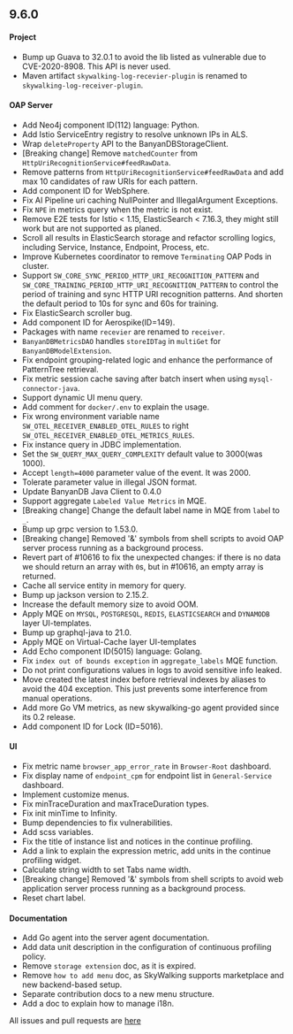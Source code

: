 ## 9.6.0

#### Project

* Bump up Guava to 32.0.1 to avoid the lib listed as vulnerable due to CVE-2020-8908. This API is never used.
* Maven artifact `skywalking-log-recevier-plugin` is renamed to `skywalking-log-receiver-plugin`.

#### OAP Server

* Add Neo4j component ID(112) language: Python.
* Add Istio ServiceEntry registry to resolve unknown IPs in ALS.
* Wrap `deleteProperty` API to the BanyanDBStorageClient.
* [Breaking change] Remove `matchedCounter` from `HttpUriRecognitionService#feedRawData`.
* Remove patterns from `HttpUriRecognitionService#feedRawData` and add max 10 candidates of raw URIs for each pattern.
* Add component ID for WebSphere.
* Fix AI Pipeline uri caching NullPointer and IllegalArgument Exceptions.
* Fix `NPE` in metrics query when the metric is not exist.
* Remove E2E tests for Istio < 1.15, ElasticSearch < 7.16.3, they might still work but are not supported as planed.
* Scroll all results in ElasticSearch storage and refactor scrolling logics, including Service, Instance, Endpoint,
  Process, etc.
* Improve Kubernetes coordinator to remove `Terminating` OAP Pods in cluster.
* Support `SW_CORE_SYNC_PERIOD_HTTP_URI_RECOGNITION_PATTERN` and `SW_CORE_TRAINING_PERIOD_HTTP_URI_RECOGNITION_PATTERN`
  to control the period of training and sync HTTP URI recognition patterns. And shorten the default period to 10s for
  sync and 60s for training.
* Fix ElasticSearch scroller bug.
* Add component ID for Aerospike(ID=149).
* Packages with name `recevier` are renamed to `receiver`.
* `BanyanDBMetricsDAO` handles `storeIDTag` in `multiGet` for `BanyanDBModelExtension`.
* Fix endpoint grouping-related logic and enhance the performance of PatternTree retrieval.
* Fix metric session cache saving after batch insert when using `mysql-connector-java`.
* Support dynamic UI menu query.
* Add comment for `docker/.env` to explain the usage.
* Fix wrong environment variable name `SW_OTEL_RECEIVER_ENABLED_OTEL_RULES` to right `SW_OTEL_RECEIVER_ENABLED_OTEL_METRICS_RULES`.
* Fix instance query in JDBC implementation.
* Set the `SW_QUERY_MAX_QUERY_COMPLEXITY` default value to 3000(was 1000).
* Accept `length=4000` parameter value of the event. It was 2000.
* Tolerate parameter value in illegal JSON format.
* Update BanyanDB Java Client to 0.4.0
* Support aggregate `Labeled Value Metrics` in MQE.
* [Breaking change] Change the default label name in MQE from `labe`l to `_`.
* Bump up grpc version to 1.53.0.
* [Breaking change] Removed '&' symbols from shell scripts to avoid OAP server process running as a background process.
* Revert part of #10616 to fix the unexpected changes: if there is no data we should return an array with `0`s,
  but in #10616, an empty array is returned.
* Cache all service entity in memory for query.
* Bump up jackson version to 2.15.2.
* Increase the default memory size to avoid OOM.
* Apply MQE on `MYSQL`, `POSTGRESQL`, `REDIS`, `ELASTICSEARCH` and `DYNAMODB` layer UI-templates.
* Bump up graphql-java to 21.0.
* Apply MQE on Virtual-Cache layer UI-templates
* Add Echo component ID(5015) language: Golang.
* Fix `index out of bounds exception` in `aggregate_labels` MQE function.
* Do not print configurations values in logs to avoid sensitive info leaked.
* Move created the latest index before retrieval indexes by aliases to avoid the 404 exception. This just prevents some interference from manual operations.
* Add more Go VM metrics, as new skywalking-go agent provided since its 0.2 release.
* Add component ID for Lock (ID=5016).

#### UI

* Fix metric name `browser_app_error_rate` in `Browser-Root` dashboard.
* Fix display name of `endpoint_cpm` for endpoint list in `General-Service` dashboard.
* Implement customize menus.
* Fix minTraceDuration and maxTraceDuration types.
* Fix init minTime to Infinity.
* Bump dependencies to fix vulnerabilities.
* Add scss variables.
* Fix the title of instance list and notices in the continue profiling.
* Add a link to explain the expression metric, add units in the continue profiling widget.
* Calculate string width to set Tabs name width.
* [Breaking change] Removed '&' symbols from shell scripts to avoid web application server process running as a background process.
* Reset chart label.

#### Documentation

* Add Go agent into the server agent documentation.
* Add data unit description in the configuration of continuous profiling policy.
* Remove `storage extension` doc, as it is expired.
* Remove `how to add menu` doc, as SkyWalking supports marketplace and new backend-based setup.
* Separate contribution docs to a new menu structure.
* Add a doc to explain how to manage i18n.

All issues and pull requests are [here](https://github.com/apache/skywalking/milestone/181?closed=1)
